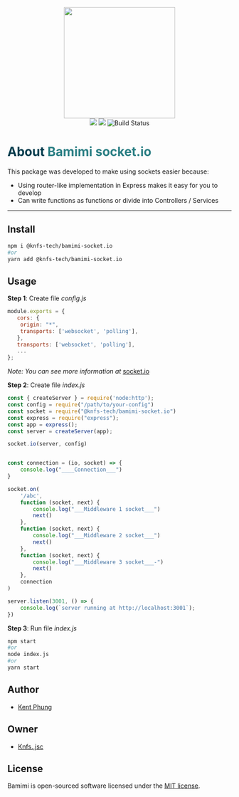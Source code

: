 <p align="center">
  <img width="250" src="https://github.com/knfs-jsc/bamimi-socket.io/blob/master/docs/images/logo-background.png?raw=true">
  <br>
	<a href="https://app.fossa.com/projects/git%2Bgithub.com%2Fknfs-jsc%2Fbamimi-socket.io?ref=badge_shield&issueType=license" alt="FOSSA Status"><img src="https://app.fossa.com/api/projects/git%2Bgithub.com%2Fknfs-jsc%2Fbamimi-socket.io.svg?type=shield&issueType=license"/></a>
	<a href="https://app.fossa.com/projects/git%2Bgithub.com%2Fknfs-jsc%2Fbamimi-socket.io?ref=badge_shield&issueType=security" alt="FOSSA Status"><img src="https://app.fossa.com/api/projects/git%2Bgithub.com%2Fknfs-jsc%2Fbamimi-socket.io.svg?type=shield&issueType=security"/></a>
	<img src="https://scrutinizer-ci.com/g/knfs-jsc/bamimi-socket.io/badges/build.png?b=master" alt="Build Status" />
</p>

<h1> <span style="color:#013C4D;">About</span> <span style="color:#2B7F84;">Bamimi socket.io</span></h1>


This package was developed to make using sockets easier because:
 * Using router-like implementation in Express makes it easy for you to develop
 * Can write functions as functions or divide into Controllers / Services
 
---

## Install
```bash
npm i @knfs-tech/bamimi-socket.io
#or
yarn add @knfs-tech/bamimi-socket.io
```

## Usage

**Step 1**: Create file *config.js*
```js
module.exports = {
   cors: {
   	origin: "*",
   	transports: ['websocket', 'polling'],
   },
   transports: ['websocket', 'polling'],
   ...
};

```

*Note: You can see more information at* [socket.io](https://socket.io/docs/v4/)

**Step 2**: Create file *index.js*
```js
const { createServer } = require('node:http');
const config = require("/path/to/your-config")
const socket = require("@knfs-tech/bamimi-socket.io")
const express = require("express");
const app = express();
const server = createServer(app);

socket.io(server, config)


const connection = (io, socket) => {
	console.log("____Connection___")
}

socket.on(
	'/abc',
	function (socket, next) {
		console.log("___Middleware 1 socket___")
		next()
	},
	function (socket, next) {
		console.log("___Middleware 2 socket___")
		next()
	},
	function (socket, next) {
		console.log("___Middleware 3 socket___-")
		next()
	},
	connection
)

server.listen(3001, () => {
	console.log(`server running at http://localhost:3001`);
})
```
**Step 3**: Run file *index.js*
```bash
npm start
#or
node index.js
#or
yarn start
```

## Author
* [Kent Phung](https://github.com/khapu9260)
  
## Owner
* [Knfs.,jsc](https://github.com/knfs-jsc)


## License

Bamimi is open-sourced software licensed under the [MIT license](https://opensource.org/licenses/MIT).